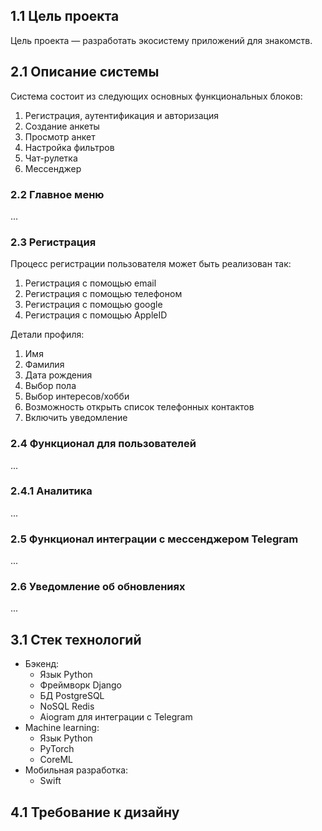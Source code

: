 ## 1.1 Цель проекта

Цель проекта — разработать экосистему приложений для знакомств.

## 2.1 Описание системы

Система состоит из следующих основных функциональных блоков:

1. Регистрация, аутентификация и авторизация
2. Создание анкеты
3. Просмотр анкет
4. Настройка фильтров
5. Чат-рулетка
6. Мессенджер

### 2.2 Главное меню

...

### 2.3 Регистрация
Процесс регистрации пользователя может быть реализован так:
1. Регистрация с помощью email
2. Регистрация с помощью телефоном
3. Регистрация с помощью google
4. Регистрация с помощью AppleID

Детали профиля:
1. Имя
2. Фамилия
3. Дата рождения
4. Выбор пола
5. Выбор интересов/хобби
6. Возможность открыть список телефонных контактов
7. Включить уведомление


### 2.4 Функционал для пользователей

...

### 2.4.1 Аналитика

...

### 2.5 Функционал интеграции с мессенджером Telegram

...

### 2.6 Уведомление об обновлениях

...

## 3.1 Стек технологий

- Бэкенд:
    - Язык Python
    - Фреймворк Django
    - БД PostgreSQL
    - NoSQL Redis
    - Aiogram для интеграции с Telegram
- Machine learning:
    - Язык Python
    - PyTorch
    - CoreML
- Мобильная разработка:
    - Swift

## 4.1 Требование к дизайну
